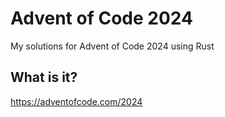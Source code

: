 # Advent of Code 2024

My solutions for Advent of Code 2024 using Rust

## What is it?

<https://adventofcode.com/2024>
